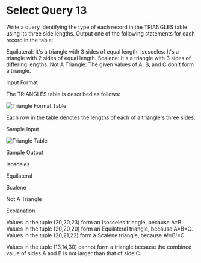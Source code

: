 # Select Query 13
Write a query identifying the type of each record in the TRIANGLES table using its three side lengths. Output one of the following statements for each record in the table:

Equilateral: It's a triangle with 3 sides of equal length.
Isosceles: It's a triangle with 2 sides of equal length.
Scalene: It's a triangle with 3 sides of differing lengths.
Not A Triangle: The given values of A, B, and C don't form a triangle.

Input Format

The TRIANGLES table is described as follows:

![Triangle Format Table](https://s3.amazonaws.com/hr-challenge-images/12887/1443815629-ac2a843fb7-1.png)

Each row in the table denotes the lengths of each of a triangle's three sides.

Sample Input

![Triangle Table](https://s3.amazonaws.com/hr-challenge-images/12887/1443815827-cbfc1ca12b-2.png)

Sample Output

Isosceles

Equilateral

Scalene

Not A Triangle

Explanation

Values in the tuple (20,20,23) form an Isosceles triangle, because A=B. 
Values in the tuple (20,20,20) form an Equilateral triangle, because A=B=C. Values in the tuple (20,21,22) form a Scalene triangle, because A!=B!=C. 

Values in the tuple (13,14,30) cannot form a triangle because the combined value of sides A and B is not larger than that of side C.

